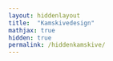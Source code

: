 ```yaml
---
layout: hiddenlayout
title:  "Kamskivedesign"
mathjax: true
hidden: true
permalink: /hiddenkamskive/
---
```



<div style="background-color: #FFFFFF">
<script src="https://cdnjs.cloudflare.com/ajax/libs/p5.js/1.1.9/p5.js"></script>
<script src="https://cdnjs.cloudflare.com/ajax/libs/p5.js/1.1.9/addons/p5.sound.min.js"></script>
<script src="/assets/p5js/kamskive/sketch.js"></script> 
<div id="canvasForHTML"></div>
</div>
